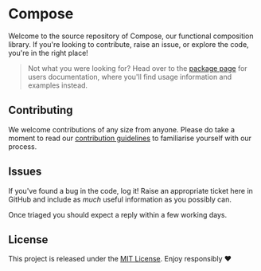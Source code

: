 # Compose

Welcome to the source repository of Compose, our functional composition library.
If you're looking to contribute, raise an issue, or explore the code, you're in
the right place!

> Not what you were looking for? Head over to the [package page][readme] for
> users documentation, where you'll find usage information and examples instead.

[readme]: https://github.com/emphori/compose/blob/HEAD/README.md


## Contributing

We welcome contributions of any size from anyone. Please do take a moment to
read our [contribution guidelines][contributing] to familiarise yourself with
our process.

[contributing]: https://github.com/emphori/.github/blob/HEAD/CONTRIBUTING.md


## Issues

If you've found a bug in the code, log it! Raise an appropriate ticket here in
GitHub and include as _much_ useful information as you possibly can.

Once triaged you should expect a reply within a few working days.


## License

This project is released under the [MIT License][license]. Enjoy responsibly ❤️

[license]: https://github.com/emphori/compose/blob/HEAD/LICENSE
